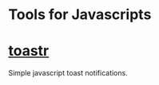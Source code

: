 # Tools for Javascripts

# [toastr](https://github.com/CodeSeven/toastr)
Simple javascript toast notifications.
